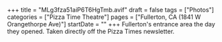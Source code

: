 +++
title = "MLg3fza51aiP6T6HgTmb.avif"
draft = false
tags = ["Photos"]
categories = ["Pizza Time Theatre"]
pages = ["Fullerton, CA (1841 W Orangethorpe Ave)"]
startDate = ""
+++
Fullerton's entrance area the day they opened. Taken directly off the Pizza Times newsletter.
